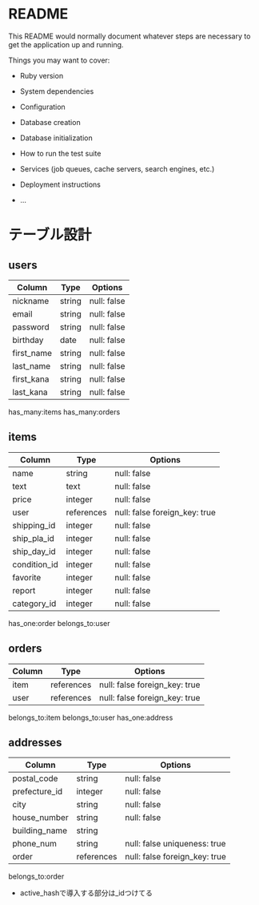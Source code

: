 # README

This README would normally document whatever steps are necessary to get the
application up and running.

Things you may want to cover:

* Ruby version

* System dependencies

* Configuration

* Database creation

* Database initialization

* How to run the test suite

* Services (job queues, cache servers, search engines, etc.)

* Deployment instructions

* ...

# テーブル設計

## users

| Column     | Type     | Options     |
| ---------- | -------- | ----------- |
| nickname   | string   | null: false |
| email      | string   | null: false |
| password   | string   | null: false |
| birthday   | date     | null: false |
| first_name | string   | null: false |
| last_name  | string   | null: false |
| first_kana | string   | null: false |
| last_kana  | string   | null: false |

has_many:items
has_many:orders

## items

| Column      | Type       | Options     |
| ----------- | ---------- | ----------- |
| name        | string     | null: false |
| text        | text       | null: false |
| price       | integer    | null: false |
| user        | references | null: false foreign_key: true|
| shipping_id | integer    | null: false |
| ship_pla_id | integer    | null: false |
| ship_day_id | integer    | null: false |
| condition_id| integer    | null: false |
| favorite    | integer    | null: false |
| report      | integer    | null: false |
| category_id | integer    | null: false |

has_one:order
belongs_to:user

## orders

| Column | Type       | Options     |
| ------ | ---------- | ----------- |
| item   | references | null: false foreign_key: true |
| user   | references | null: false foreign_key: true |

belongs_to:item
belongs_to:user
has_one:address

## addresses

| Column        | Type       | Options     |
| ------------- | ---------- | ----------- |
| postal_code   | string     | null: false |
| prefecture_id | integer    | null: false |
| city          | string     | null: false |
| house_number  | string     | null: false |
| building_name | string     |             |
| phone_num     | string     | null: false uniqueness: true |
| order         | references | null: false foreign_key: true |

belongs_to:order

* active_hashで導入する部分は_idつけてる